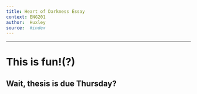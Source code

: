 ```yaml
---
title: Heart of Darkness Essay
context: ENG201
author:  Huxley 
source:  #index
---
```


---

# This is fun!(?) 

## Wait, thesis is due Thursday?










